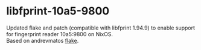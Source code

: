 # libfprint-10a5-9800
Updated flake and patch (compatible with libfprint 1.94.9) to enable support for fingerprint reader 10a5:9800 on NixOS.  
Based on andrevmatos [flake](https://github.com/NixOS/nixpkgs/issues/324624#issuecomment-2692141032).
